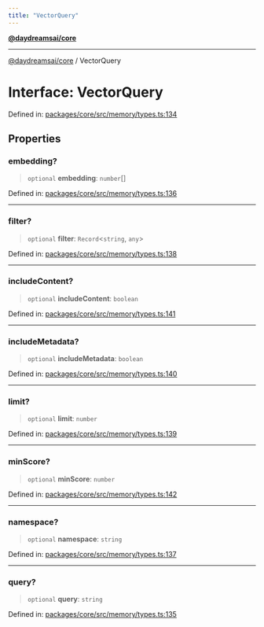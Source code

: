 ```yaml
---
title: "VectorQuery"
---
```


[**@daydreamsai/core**](./api-reference.md)

***

[@daydreamsai/core](./api-reference.md) / VectorQuery

# Interface: VectorQuery

Defined in: [packages/core/src/memory/types.ts:134](https://github.com/dojoengine/daydreams/blob/877d54c3d7a1ffa2e1fe799ae3402216c969af05/packages/core/src/memory/types.ts#L134)

## Properties

### embedding?

> `optional` **embedding**: `number`[]

Defined in: [packages/core/src/memory/types.ts:136](https://github.com/dojoengine/daydreams/blob/877d54c3d7a1ffa2e1fe799ae3402216c969af05/packages/core/src/memory/types.ts#L136)

***

### filter?

> `optional` **filter**: `Record`\<`string`, `any`\>

Defined in: [packages/core/src/memory/types.ts:138](https://github.com/dojoengine/daydreams/blob/877d54c3d7a1ffa2e1fe799ae3402216c969af05/packages/core/src/memory/types.ts#L138)

***

### includeContent?

> `optional` **includeContent**: `boolean`

Defined in: [packages/core/src/memory/types.ts:141](https://github.com/dojoengine/daydreams/blob/877d54c3d7a1ffa2e1fe799ae3402216c969af05/packages/core/src/memory/types.ts#L141)

***

### includeMetadata?

> `optional` **includeMetadata**: `boolean`

Defined in: [packages/core/src/memory/types.ts:140](https://github.com/dojoengine/daydreams/blob/877d54c3d7a1ffa2e1fe799ae3402216c969af05/packages/core/src/memory/types.ts#L140)

***

### limit?

> `optional` **limit**: `number`

Defined in: [packages/core/src/memory/types.ts:139](https://github.com/dojoengine/daydreams/blob/877d54c3d7a1ffa2e1fe799ae3402216c969af05/packages/core/src/memory/types.ts#L139)

***

### minScore?

> `optional` **minScore**: `number`

Defined in: [packages/core/src/memory/types.ts:142](https://github.com/dojoengine/daydreams/blob/877d54c3d7a1ffa2e1fe799ae3402216c969af05/packages/core/src/memory/types.ts#L142)

***

### namespace?

> `optional` **namespace**: `string`

Defined in: [packages/core/src/memory/types.ts:137](https://github.com/dojoengine/daydreams/blob/877d54c3d7a1ffa2e1fe799ae3402216c969af05/packages/core/src/memory/types.ts#L137)

***

### query?

> `optional` **query**: `string`

Defined in: [packages/core/src/memory/types.ts:135](https://github.com/dojoengine/daydreams/blob/877d54c3d7a1ffa2e1fe799ae3402216c969af05/packages/core/src/memory/types.ts#L135)
